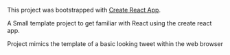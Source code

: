 This project was bootstrapped with [Create React App](https://github.com/facebook/create-react-app).

A Small template project to get familiar with React using the create react app.

Project mimics the template of a basic looking tweet within the web browser